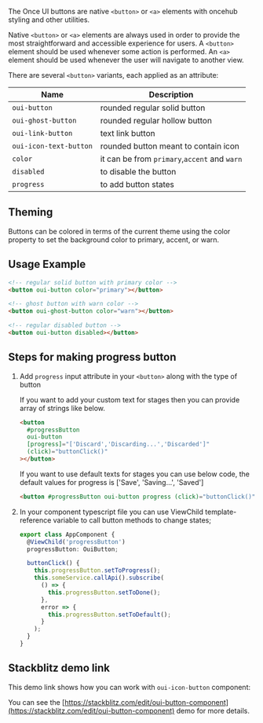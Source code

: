 The Once UI buttons are native `<button>` or `<a>` elements with oncehub styling and other utilities.

Native `<button>` or `<a>` elements are always used in order to provide the most straightforward and accessible experience for users.
A `<button>` element should be used whenever some action is performed. An `<a>` element should be used whenever the user will navigate to another view.

There are several `<button>` variants, each applied as an attribute:

| **Name**               | **Description**                              |
| ---------------------- | -------------------------------------------- |
| `oui-button`           | rounded regular solid button                 |
| `oui-ghost-button`     | rounded regular hollow button                |
| `oui-link-button`      | text link button                             |
| `oui-icon-text-button` | rounded button meant to contain icon         |
| `color`                | it can be from `primary`,`accent` and `warn` |
| `disabled`             | to disable the button                        |
| `progress`             | to add button states                         |

## Theming

Buttons can be colored in terms of the current theme using the color property to set the background color to primary, accent, or warn.

## Usage Example

```html
<!-- regular solid button with primary color -->
<button oui-button color="primary"></button>

<!-- ghost button with warn color -->
<button oui-ghost-button color="warn"></button>

<!-- regular disabled button -->
<button oui-button disabled></button>
```

## Steps for making progress button

1. Add `progress` input attribute in your `<button>` along with the type of button

   If you want to add your custom text for stages then you can provide array of strings like below.

   ```html
   <button
     #progressButton
     oui-button
     [progress]="['Discard','Discarding...','Discarded']"
     (click)="buttonClick()"
   ></button>
   ```

   If you want to use default texts for stages you can use below code, the default values
   for progress is ['Save', 'Saving...', 'Saved']

   ```html
   <button #progressButton oui-button progress (click)="buttonClick()"></button>
   ```

2) In your component typescript file you can use ViewChild template-reference variable to call button methods to change states;

   ```typescript
   export class AppComponent {
     @ViewChild('progressButton')
     progressButton: OuiButton;

     buttonClick() {
       this.progressButton.setToProgress();
       this.someService.callApi().subscribe(
         () => {
           this.progressButton.setToDone();
         },
         error => {
           this.progressButton.setToDefault();
         }
       );
     }
   }
   ```

## Stackblitz demo link

This demo link shows how you can work with `oui-icon-button` component:

You can see the [https://stackblitz.com/edit/oui-button-component](https://stackblitz.com/edit/oui-button-component) demo for more details.
